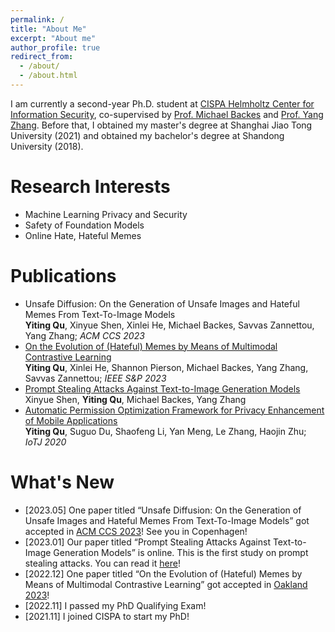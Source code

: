 ```yaml
---
permalink: /
title: "About Me"
excerpt: "About me"
author_profile: true
redirect_from: 
  - /about/
  - /about.html
---
```

I am currently a second-year Ph.D. student at [CISPA Helmholtz Center for Information Security](https://cispa.de/en), co-supervised by [Prof. Michael Backes](https://cispa.de/en/about/director-page) and [Prof. Yang Zhang](https://yangzhangalmo.github.io/). Before that, I obtained my master's degree at Shanghai Jiao Tong University (2021) and obtained my bachelor's degree at Shandong University (2018).

Research Interests
======
- Machine Learning Privacy and Security
- Safety of Foundation Models
- Online Hate, Hateful Memes

Publications
======
- Unsafe Diffusion: On the Generation of Unsafe Images and Hateful Memes From Text-To-Image Models \
**Yiting Qu**, Xinyue Shen, Xinlei He, Michael Backes, Savvas Zannettou, Yang Zhang; *ACM CCS 2023*
- [On the Evolution of (Hateful) Memes by Means of Multimodal Contrastive Learning](https://arxiv.org/abs/2212.06573) \
**Yiting Qu**, Xinlei He, Shannon Pierson, Michael Backes, Yang Zhang, Savvas Zannettou; *IEEE S&P 2023*
- [Prompt Stealing Attacks Against Text-to-Image Generation Models](https://arxiv.org/abs/2302.09923) \
Xinyue Shen, **Yiting Qu**, Michael Backes, Yang Zhang
- [Automatic Permission Optimization Framework for Privacy Enhancement of Mobile Applications](https://ieeexplore.ieee.org/abstract/document/9270036)\
**Yiting Qu**, Suguo Du, Shaofeng Li, Yan Meng, Le Zhang, Haojin Zhu; *IoTJ 2020*

What's New
======
- [2023.05] One paper titled “Unsafe Diffusion: On the Generation of Unsafe Images and Hateful Memes From Text-To-Image Models” got accepted in [ACM CCS 2023](https://www.sigsac.org/ccs/CCS2023/)! See you in Copenhagen!
- [2023.01] Our paper titled “Prompt Stealing Attacks Against Text-to-Image Generation Models” is online. This is the first study on prompt stealing attacks. You can read it [here](https://arxiv.org/abs/2302.09923)!
- [2022.12] One paper titled “On the Evolution of (Hateful) Memes by Means of Multimodal Contrastive Learning” got accepted in [Oakland 2023](https://www.ieee-security.org/TC/SP2023/)!
- [2022.11] I passed my PhD Qualifying Exam!
- [2021.11] I joined CISPA to start my PhD!
